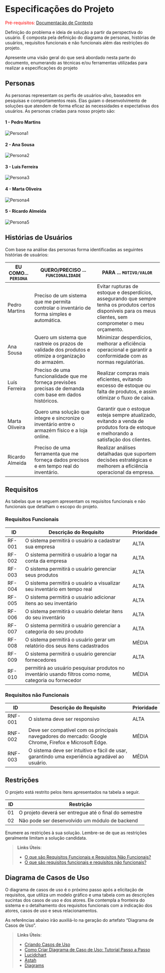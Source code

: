 # Especificações do Projeto

<span style="color:red">Pré-requisitos: <a href="1-Documentação de Contexto.md"> Documentação de Contexto</a></span>

Definição do problema e ideia de solução a partir da perspectiva do usuário. É composta pela definição do  diagrama de personas, histórias de usuários, requisitos funcionais e não funcionais além das restrições do projeto.

Apresente uma visão geral do que será abordado nesta parte do documento, enumerando as técnicas e/ou ferramentas utilizadas para realizar a especificações do projeto

## Personas

 As personas representam os perfis de usuários-alvo, baseados em pesquisas e comportamentos reais. Elas guiam o desenvolvimento de soluções que atendem de forma eficaz às necessidades e expectativas dos usuários. As personas criadas para nosso projeto são: 

#### 1 - Pedro Martins
<img src="https://github.com/ICEI-PUC-Minas-PMV-ADS/pmv-ads-2024-2-e2-proj-int-t1-pmv-ads-2024-2-e2-proj-int-t1-estoque/blob/main/docs/img/Pedro%20Martins.png" alt="Persona1"/>

#### 2 - Ana Sousa
<img src="https://github.com/ICEI-PUC-Minas-PMV-ADS/pmv-ads-2024-2-e2-proj-int-t1-pmv-ads-2024-2-e2-proj-int-t1-estoque/blob/main/docs/img/AnaSousa.png" alt="Persona2"/>

#### 3 - Luís Ferreira
<img src="https://github.com/ICEI-PUC-Minas-PMV-ADS/pmv-ads-2024-2-e2-proj-int-t1-pmv-ads-2024-2-e2-proj-int-t1-estoque/blob/main/docs/img/Lu%C3%ADs%20Ferreria.png" alt="Persona3"/>

#### 4 - Marta Oliveira
<img src="https://github.com/ICEI-PUC-Minas-PMV-ADS/pmv-ads-2024-2-e2-proj-int-t1-pmv-ads-2024-2-e2-proj-int-t1-estoque/blob/main/docs/img/Marta%20Oliveira.png" alt="Persona4"/>

#### 5 - Ricardo Almeida
<img src="https://github.com/ICEI-PUC-Minas-PMV-ADS/pmv-ads-2024-2-e2-proj-int-t1-pmv-ads-2024-2-e2-proj-int-t1-estoque/blob/main/docs/img/Ricardo%20Almeida.png" alt="Persona5"/>

## Histórias de Usuários

Com base na análise das personas forma identificadas as seguintes histórias de usuários:

| EU COMO... `PERSONA`                             | QUERO/PRECISO ... `FUNCIONALIDADE`                                              | PARA ... `MOTIVO/VALOR`                                                                 |
|--------------------------------------------------|---------------------------------------------------------------------------------|-----------------------------------------------------------------------------------------|
| Pedro  Martins    | Preciso de um sistema que me permita controlar o inventário de forma simples e automática.               | Evitar rupturas de estoque e desperdícios, assegurando que sempre tenha os produtos certos disponíveis para os meus clientes, sem comprometer o meu orçamento. |
| Ana    Sousa    | Quero um sistema que rastreie os prazos de validade dos produtos e otimize a organização do armazém.      | Minimizar desperdícios, melhorar a eficiência operacional e garantir a conformidade com as normas regulatórias.          |
| Luís   Ferreira    | Preciso de uma funcionalidade que me forneça previsões precisas de demanda com base em dados históricos.  | Realizar compras mais eficientes, evitando excesso de estoque ou falta de produtos, e assim otimizar o fluxo de caixa.   |
| Marta  Oliveira    | Quero uma solução que integre e sincronize o inventário entre o armazém físico e a loja online.           | Garantir que o estoque esteja sempre atualizado, evitando a venda de produtos fora de estoque e melhorando a satisfação dos clientes. |
| Ricardo Almeida    | Preciso de uma ferramenta que me forneça dados precisos e em tempo real do inventário.                    | Realizar análises detalhadas que suportem decisões estratégicas e melhorem a eficiência operacional da empresa.           |




## Requisitos

As tabelas que se seguem apresentam os requisitos funcionais e não funcionais que detalham o escopo do projeto.

### Requisitos Funcionais

|ID    | Descrição do Requisito  | Prioridade |
|------|-----------------------------------------|----|
|RF-001| O sistema permitirá o usuário a cadastrar sua empresa | ALTA | 
|RF-002| O sistema permitirá o usuário a logar na conta da empresa  | ALTA |
|RF-003| O sistema permitirá o usuário gerenciar seus produtos  | ALTA |
|RF-004| O sistema permitirá o usuário a visualizar seu inventário em tempo real | ALTA |
|RF-005| O sistema permitirá o usuário adicionar itens ao seu inventário| ALTA |
|RF-006| O sistema permitirá o usuário deletar itens do seu inventário | ALTA |
|RF-007| O sistema permitirá o usuário gerenciar a categoria do seu produto| ALTA |
|RF-008| O sistema permitirá o usuário gerar um relatório dos seus itens cadastrados | MÉDIA|
|RF-009| O sistema permitirá o usuário gerenciar fornecedores| ALTA |
|RF-010|  permitirá ao usuário pesquisar produtos no inventário usando filtros como nome, categoria ou fornecedor |  MÉDIA |



### Requisitos não Funcionais

|ID     | Descrição do Requisito  |Prioridade |
|-------|-------------------------|----|
|RNF-001| O sistema deve ser responsivo | ALTA | 
|RNF-002| Deve ser compatível com os principais navegadores do mercado: Google Chrome, Firefox e Microsoft Edge. | MÉDIA |  
|RNF-003| O sistema deve ser intuitivo e fácil de usar, garantindo uma experiência agradável ao usuário. |  MÉDIA | 
 <!-- alterei o RFN-006 para RFN-003 porque não sei se ele deve permanecer -->




## Restrições

O projeto está restrito pelos itens apresentados na tabela a seguir.

|ID| Restrição                                             |
|--|-------------------------------------------------------|
|01| O projeto deverá ser entregue até o final do semestre |
|02| Não pode ser desenvolvido um módulo de backend        |


Enumere as restrições à sua solução. Lembre-se de que as restrições geralmente limitam a solução candidata.

> **Links Úteis**:
> - [O que são Requisitos Funcionais e Requisitos Não Funcionais?](https://codificar.com.br/requisitos-funcionais-nao-funcionais/)
> - [O que são requisitos funcionais e requisitos não funcionais?](https://analisederequisitos.com.br/requisitos-funcionais-e-requisitos-nao-funcionais-o-que-sao/)

## Diagrama de Casos de Uso

O diagrama de casos de uso é o próximo passo após a elicitação de requisitos, que utiliza um modelo gráfico e uma tabela com as descrições sucintas dos casos de uso e dos atores. Ele contempla a fronteira do sistema e o detalhamento dos requisitos funcionais com a indicação dos atores, casos de uso e seus relacionamentos. 

As referências abaixo irão auxiliá-lo na geração do artefato “Diagrama de Casos de Uso”.

> **Links Úteis**:
> - [Criando Casos de Uso](https://www.ibm.com/docs/pt-br/elm/6.0?topic=requirements-creating-use-cases)
> - [Como Criar Diagrama de Caso de Uso: Tutorial Passo a Passo](https://gitmind.com/pt/fazer-diagrama-de-caso-uso.html/)
> - [Lucidchart](https://www.lucidchart.com/)
> - [Astah](https://astah.net/)
> - [Diagrams](https://app.diagrams.net/)
